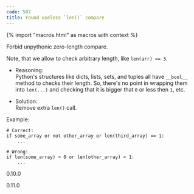 ```yaml
---
code: 507
title: Found useless `len()` compare
---
```


{% import "macros.html" as macros with context %}

Forbid unpythonic zero-length compare.

Note, that we allow to check arbitrary length, like `len(arr) == 3`.

  - Reasoning:  
    Python's structures like dicts, lists, sets, and tuples all have
    `__bool__` method to checks their length. So, there's no point in
    wrapping them into `len(...)` and checking that it is bigger that
    `0` or less then `1`, etc.

  - Solution:  
    Remove extra `len()` call.

Example:

    # Correct:
    if some_array or not other_array or len(third_array) == 1:
        ...
    
    # Wrong:
    if len(some_array) > 0 or len(other_array) < 1:
        ...

<div class="versionadded">

0.10.0

</div>

<div class="versionchanged">

0.11.0

</div>